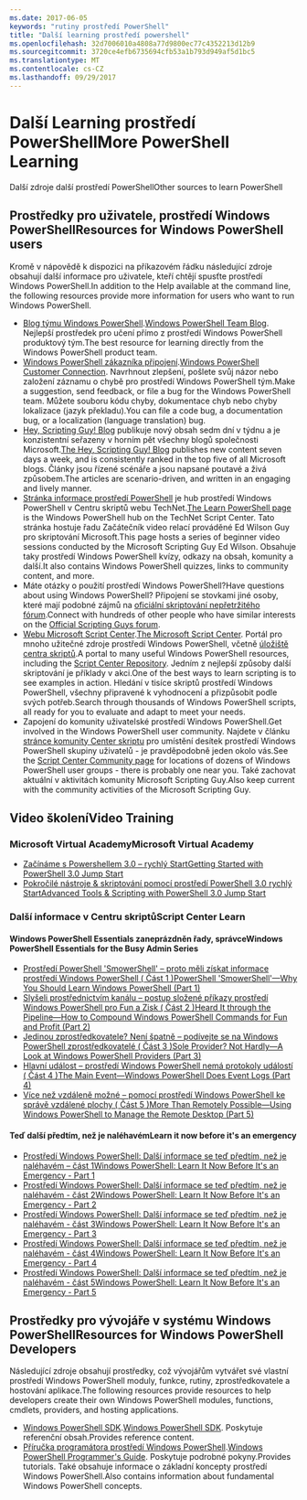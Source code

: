 ```yaml
---
ms.date: 2017-06-05
keywords: "rutiny prostředí PowerShell"
title: "Další learning prostředí powershell"
ms.openlocfilehash: 32d7006010a4808a77d9800ec77c4352213d12b9
ms.sourcegitcommit: 3720ce4efb6735694cfb53a1b793d949af5d1bc5
ms.translationtype: MT
ms.contentlocale: cs-CZ
ms.lasthandoff: 09/29/2017
---
```

# <a name="more-powershell-learning"></a><span data-ttu-id="c7bda-103">Další Learning prostředí PowerShell</span><span class="sxs-lookup"><span data-stu-id="c7bda-103">More PowerShell Learning</span></span>

<span data-ttu-id="c7bda-104">Další zdroje další prostředí PowerShell</span><span class="sxs-lookup"><span data-stu-id="c7bda-104">Other sources to learn PowerShell</span></span>  

## <a name="resources-for-windows-powershell-users"></a><span data-ttu-id="c7bda-105">Prostředky pro uživatele, prostředí Windows PowerShell</span><span class="sxs-lookup"><span data-stu-id="c7bda-105">Resources for Windows PowerShell users</span></span>

<span data-ttu-id="c7bda-106">Kromě v nápovědě k dispozici na příkazovém řádku následující zdroje obsahují další informace pro uživatele, kteří chtějí spusťte prostředí Windows PowerShell.</span><span class="sxs-lookup"><span data-stu-id="c7bda-106">In addition to the Help available at the command line, the following resources provide more information for users who want to run Windows PowerShell.</span></span>

- <span data-ttu-id="c7bda-107">[Blog týmu Windows PowerShell](http://blogs.msdn.com/b/powershell/).</span><span class="sxs-lookup"><span data-stu-id="c7bda-107">[Windows PowerShell Team Blog](http://blogs.msdn.com/b/powershell/).</span></span> <span data-ttu-id="c7bda-108">Nejlepší prostředek pro učení přímo z prostředí Windows PowerShell produktový tým.</span><span class="sxs-lookup"><span data-stu-id="c7bda-108">The best resource for learning directly from the Windows PowerShell product team.</span></span>
- <span data-ttu-id="c7bda-109">[Windows PowerShell zákazníka připojení](http://Connect.Microsoft.com/PowerShell).</span><span class="sxs-lookup"><span data-stu-id="c7bda-109">[Windows PowerShell Customer Connection](http://Connect.Microsoft.com/PowerShell).</span></span> <span data-ttu-id="c7bda-110">Navrhnout zlepšení, pošlete svůj názor nebo založení záznamu o chybě pro prostředí Windows PowerShell tým.</span><span class="sxs-lookup"><span data-stu-id="c7bda-110">Make a suggestion, send feedback, or file a bug for the Windows PowerShell team.</span></span> <span data-ttu-id="c7bda-111">Můžete souboru kódu chyby, dokumentace chyb nebo chyby lokalizace (jazyk překladu).</span><span class="sxs-lookup"><span data-stu-id="c7bda-111">You can file a code bug, a documentation bug, or a localization (language translation) bug.</span></span>
- <span data-ttu-id="c7bda-112">[Hey, Scripting Guy! Blog](https://blogs.technet.microsoft.com/heyscriptingguy/) publikuje nový obsah sedm dní v týdnu a je konzistentní seřazeny v horním pět všechny blogů společnosti Microsoft.</span><span class="sxs-lookup"><span data-stu-id="c7bda-112">[The Hey, Scripting Guy! Blog](https://blogs.technet.microsoft.com/heyscriptingguy/) publishes new content seven days a week, and is consistently ranked in the top five of all Microsoft blogs.</span></span> <span data-ttu-id="c7bda-113">Články jsou řízené scénáře a jsou napsané poutavé a živá způsobem.</span><span class="sxs-lookup"><span data-stu-id="c7bda-113">The articles are scenario-driven, and written in an engaging and lively manner.</span></span>
- <span data-ttu-id="c7bda-114">[Stránka informace prostředí PowerShell](https://blogs.technet.microsoft.com/heyscriptingguy/2015/01/04/weekend-scripter-the-best-ways-to-learn-powershell/) je hub prostředí Windows PowerShell v Centru skriptů webu TechNet.</span><span class="sxs-lookup"><span data-stu-id="c7bda-114">[The Learn PowerShell page](https://blogs.technet.microsoft.com/heyscriptingguy/2015/01/04/weekend-scripter-the-best-ways-to-learn-powershell/) is the Windows PowerShell hub on the TechNet Script Center.</span></span> <span data-ttu-id="c7bda-115">Tato stránka hostuje řadu Začátečník video relací prováděné Ed Wilson Guy pro skriptování Microsoft.</span><span class="sxs-lookup"><span data-stu-id="c7bda-115">This page hosts a series of beginner video sessions conducted by the Microsoft Scripting Guy Ed Wilson.</span></span> <span data-ttu-id="c7bda-116">Obsahuje taky prostředí Windows PowerShell kvízy, odkazy na obsah, komunity a další.</span><span class="sxs-lookup"><span data-stu-id="c7bda-116">It also contains Windows PowerShell quizzes, links to community content, and more.</span></span>
- <span data-ttu-id="c7bda-117">Máte otázky o použití prostředí Windows PowerShell?</span><span class="sxs-lookup"><span data-stu-id="c7bda-117">Have questions about using Windows PowerShell?</span></span> <span data-ttu-id="c7bda-118">Připojení se stovkami jiné osoby, které mají podobné zájmů na [oficiální skriptování nepřetržitého fórum](http://social.technet.microsoft.com/forums/itcg/threads/).</span><span class="sxs-lookup"><span data-stu-id="c7bda-118">Connect with hundreds of other people who have similar interests on the [Official Scripting Guys forum](http://social.technet.microsoft.com/forums/itcg/threads/).</span></span>
- <span data-ttu-id="c7bda-119">[Webu Microsoft Script Center](https://technet.microsoft.com/scriptcenter).</span><span class="sxs-lookup"><span data-stu-id="c7bda-119">[The Microsoft Script Center](https://technet.microsoft.com/scriptcenter).</span></span> <span data-ttu-id="c7bda-120">Portál pro mnoho užitečné zdroje prostředí Windows PowerShell, včetně [úložiště centra skriptů](http://gallery.technet.microsoft.com/scriptcenter/).</span><span class="sxs-lookup"><span data-stu-id="c7bda-120">A portal to many useful Windows PowerShell resources, including the [Script Center Repository](http://gallery.technet.microsoft.com/scriptcenter/).</span></span> <span data-ttu-id="c7bda-121">Jedním z nejlepší způsoby další skriptování je příklady v akci.</span><span class="sxs-lookup"><span data-stu-id="c7bda-121">One of the best ways to learn scripting is to see examples in action.</span></span> <span data-ttu-id="c7bda-122">Hledání v tisíce skriptů prostředí Windows PowerShell, všechny připravené k vyhodnocení a přizpůsobit podle svých potřeb.</span><span class="sxs-lookup"><span data-stu-id="c7bda-122">Search through thousands of Windows PowerShell scripts, all ready for you to evaluate and adapt to meet your needs.</span></span>
- <span data-ttu-id="c7bda-123">Zapojení do komunity uživatelské prostředí Windows PowerShell.</span><span class="sxs-lookup"><span data-stu-id="c7bda-123">Get involved in the Windows PowerShell user community.</span></span> <span data-ttu-id="c7bda-124">Najdete v článku [stránce komunity Center skriptu](https://technet.microsoft.com/scriptcenter/hh182567.aspx) pro umístění desítek prostředí Windows PowerShell skupiny uživatelů - je pravděpodobně jeden okolo vás.</span><span class="sxs-lookup"><span data-stu-id="c7bda-124">See the [Script Center Community page](https://technet.microsoft.com/scriptcenter/hh182567.aspx) for locations of dozens of Windows PowerShell user groups - there is probably one near you.</span></span> <span data-ttu-id="c7bda-125">Také zachovat aktuální v aktivitách komunity Microsoft Scripting Guy.</span><span class="sxs-lookup"><span data-stu-id="c7bda-125">Also keep current with the community activities of the Microsoft Scripting Guy.</span></span>

## <a name="video-training"></a><span data-ttu-id="c7bda-126">Video školení</span><span class="sxs-lookup"><span data-stu-id="c7bda-126">Video Training</span></span>

### <a name="microsoft-virtual-academy"></a><span data-ttu-id="c7bda-127">Microsoft Virtual Academy</span><span class="sxs-lookup"><span data-stu-id="c7bda-127">Microsoft Virtual Academy</span></span>
- [<span data-ttu-id="c7bda-128">Začínáme s Powershellem 3.0 – rychlý Start</span><span class="sxs-lookup"><span data-stu-id="c7bda-128">Getting Started with PowerShell 3.0 Jump Start</span></span>](https://mva.microsoft.com/en-US/training-courses/getting-started-with-powershell-30-jump-start-8276)
- [<span data-ttu-id="c7bda-129">Pokročilé nástroje & skriptování pomocí prostředí PowerShell 3.0 rychlý Start</span><span class="sxs-lookup"><span data-stu-id="c7bda-129">Advanced Tools & Scripting with PowerShell 3.0 Jump Start</span></span>](https://mva.microsoft.com/en-US/training-courses/advanced-tools-scripting-with-powershell-30-jump-start-8231)

### <a name="script-center-learn"></a><span data-ttu-id="c7bda-130">Další informace v Centru skriptů</span><span class="sxs-lookup"><span data-stu-id="c7bda-130">Script Center Learn</span></span>
#### <a name="windows-powershell-essentials-for-the-busy-admin-series"></a><span data-ttu-id="c7bda-131">Windows PowerShell Essentials zaneprázdněn řady, správce</span><span class="sxs-lookup"><span data-stu-id="c7bda-131">Windows PowerShell Essentials for the Busy Admin Series</span></span>
- [<span data-ttu-id="c7bda-132">Prostředí PowerShell 'SmowerShell' – proto měli získat informace prostředí Windows PowerShell &#40; Část 1 &#41;</span><span class="sxs-lookup"><span data-stu-id="c7bda-132">PowerShell 'SmowerShell'—Why You Should Learn Windows PowerShell &#40;Part 1&#41;</span></span>](http://dlbmodigital.microsoft.com/webcasts/wmv/23976_Dnl_L.wmv)
- [<span data-ttu-id="c7bda-133">Slyšeli prostřednictvím kanálu – postup složené příkazy prostředí Windows PowerShell pro Fun a Zisk &#40; Část 2 &#41;</span><span class="sxs-lookup"><span data-stu-id="c7bda-133">Heard It through the Pipeline—How to Compound Windows PowerShell Commands for Fun and Profit &#40;Part 2&#41;</span></span>](http://dlbmodigital.microsoft.com/webcasts/wmv/23977_Dnl_L.wmv)
- [<span data-ttu-id="c7bda-134">Jedinou zprostředkovatele? Není špatně – podívejte se na Windows PowerShell zprostředkovatelé &#40; Část 3 &#41;</span><span class="sxs-lookup"><span data-stu-id="c7bda-134">Sole Provider? Not Hardly—A Look at Windows PowerShell Providers &#40;Part 3&#41;</span></span>](http://dlbmodigital.microsoft.com/webcasts/wmv/23978_Dnl_L.wmv)
- [<span data-ttu-id="c7bda-135">Hlavní událost – prostředí Windows PowerShell nemá protokoly událostí &#40; Část 4 &#41;</span><span class="sxs-lookup"><span data-stu-id="c7bda-135">The Main Event—Windows PowerShell Does Event Logs &#40;Part 4&#41;</span></span>](http://dlbmodigital.microsoft.com/webcasts/wmv/23979_Dnl_L.wmv)
- [<span data-ttu-id="c7bda-136">Více než vzdáleně možné – pomocí prostředí Windows PowerShell ke správě vzdálené plochy &#40; Část 5 &#41;</span><span class="sxs-lookup"><span data-stu-id="c7bda-136">More Than Remotely Possible—Using Windows PowerShell to Manage the Remote Desktop &#40;Part 5&#41;</span></span>](http://dlbmodigital.microsoft.com/webcasts/wmv/23980_Dnl_L.wmv)

#### <a name="learn-it-now-before-its-an-emergency"></a><span data-ttu-id="c7bda-137">Teď další předtím, než je naléhavém</span><span class="sxs-lookup"><span data-stu-id="c7bda-137">Learn it now before it's an emergency</span></span>
- [<span data-ttu-id="c7bda-138">Prostředí Windows PowerShell: Další informace se teď předtím, než je naléhavém – část 1</span><span class="sxs-lookup"><span data-stu-id="c7bda-138">Windows PowerShell: Learn It Now Before It's an Emergency - Part 1</span></span>](http://dlbmodigital.microsoft.com/webcasts/wmv/1032481530_Dnl_L.wmv)
- [<span data-ttu-id="c7bda-139">Prostředí Windows PowerShell: Další informace se teď předtím, než je naléhavém - část 2</span><span class="sxs-lookup"><span data-stu-id="c7bda-139">Windows PowerShell: Learn It Now Before It's an Emergency - Part 2</span></span>](http://dlbmodigital.microsoft.com/webcasts/wmv/1032481542_Dnl_L.wmv)
- [<span data-ttu-id="c7bda-140">Prostředí Windows PowerShell: Další informace se teď předtím, než je naléhavém - část 3</span><span class="sxs-lookup"><span data-stu-id="c7bda-140">Windows PowerShell: Learn It Now Before It's an Emergency - Part 3</span></span>](http://dlbmodigital.microsoft.com/webcasts/wmv/1032481548_Dnl_L.wmv)
- [<span data-ttu-id="c7bda-141">Prostředí Windows PowerShell: Další informace se teď předtím, než je naléhavém - část 4</span><span class="sxs-lookup"><span data-stu-id="c7bda-141">Windows PowerShell: Learn It Now Before It's an Emergency - Part 4</span></span>](http://dlbmodigital.microsoft.com/webcasts/wmv/1032481552_Dnl_L.wmv)
- [<span data-ttu-id="c7bda-142">Prostředí Windows PowerShell: Další informace se teď předtím, než je naléhavém - část 5</span><span class="sxs-lookup"><span data-stu-id="c7bda-142">Windows PowerShell: Learn It Now Before It's an Emergency - Part 5</span></span>](http://dlbmodigital.microsoft.com/webcasts/wmv/1032481554_Dnl_L.wmv)

## <a name="resources-for-windows-powershell-developers"></a><span data-ttu-id="c7bda-143">Prostředky pro vývojáře v systému Windows PowerShell</span><span class="sxs-lookup"><span data-stu-id="c7bda-143">Resources for Windows PowerShell Developers</span></span>

<span data-ttu-id="c7bda-144">Následující zdroje obsahují prostředky, což vývojářům vytvářet své vlastní prostředí Windows PowerShell moduly, funkce, rutiny, zprostředkovatele a hostování aplikace.</span><span class="sxs-lookup"><span data-stu-id="c7bda-144">The following resources provide resources to help developers create their own Windows PowerShell modules, functions, cmdlets, providers, and hosting applications.</span></span>

- <span data-ttu-id="c7bda-145">[Windows PowerShell SDK](http://go.microsoft.com/fwlink/p/?LinkID=89595).</span><span class="sxs-lookup"><span data-stu-id="c7bda-145">[Windows PowerShell SDK](http://go.microsoft.com/fwlink/p/?LinkID=89595).</span></span> <span data-ttu-id="c7bda-146">Poskytuje referenční obsah.</span><span class="sxs-lookup"><span data-stu-id="c7bda-146">Provides reference content.</span></span>
- <span data-ttu-id="c7bda-147">[Příručka programátora prostředí Windows PowerShell](http://go.microsoft.com/fwlink/p/?LinkID=89596).</span><span class="sxs-lookup"><span data-stu-id="c7bda-147">[Windows PowerShell Programmer's Guide](http://go.microsoft.com/fwlink/p/?LinkID=89596).</span></span> <span data-ttu-id="c7bda-148">Poskytuje podrobné pokyny.</span><span class="sxs-lookup"><span data-stu-id="c7bda-148">Provides tutorials.</span></span> <span data-ttu-id="c7bda-149">Také obsahuje informace o základní koncepty prostředí Windows PowerShell.</span><span class="sxs-lookup"><span data-stu-id="c7bda-149">Also contains information about fundamental Windows PowerShell concepts.</span></span>

